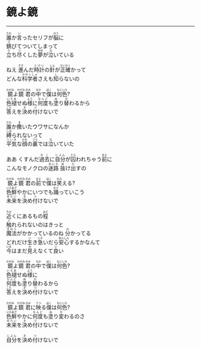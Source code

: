 # 鏡よ鏡
---
<lyric>
<ruby>誰<rt>だれ</rt></ruby>か<ruby>言<rt>い</rt></ruby>ったセリフが<ruby>脳<rt>のう</rt></ruby>に<br/>
<ruby>錆<rt>さ</rt></ruby>びてついてしまって<br/>
<ruby>立<rt>た</rt></ruby>ち<ruby>尽<rt>つ</rt></ruby>くした<ruby>夢<rt>ゆめ</rt></ruby>が<ruby>泣<rt>な</rt></ruby>いている<br/>
<br/>
ねえ <ruby>進<rt>すす</rt></ruby>んだ<ruby>時計<rt>とけい</rt></ruby>の<ruby>針<rt>しん</rt></ruby>が<ruby>正確<rt>せいかく</rt></ruby>かって<br/>
どんな<ruby>科学者<rt>かがくしゃ</rt></ruby>さえも<ruby>知<rt>し</rt></ruby>らないの<br/>
<br/>
<ruby>鏡<rt>かがみ</rt></ruby>よ<ruby>鏡<rt>かがみ</rt></ruby> <ruby>君<rt>きみ</rt></ruby>の<ruby>中<rt>なか</rt></ruby>で<ruby>僕<rt>ぼく</rt></ruby>は<ruby>何色<rt>なにいろ</rt></ruby>?<br/>
<ruby>色褪<rt>いろあ</rt></ruby>せぬ<ruby>様<rt>よう</rt></ruby>に<ruby>何度<rt>なんど</rt></ruby>も<ruby>塗<rt>ぬ</rt></ruby>り<ruby>替<rt>か</rt></ruby>わるから<br/>
<ruby>答<rt>こた</rt></ruby>えを<ruby>決<rt>き</rt></ruby>め<ruby>付<rt>つ</rt></ruby>けないで<br/>
<br/>
<ruby>誰<rt>だれ</rt></ruby>か<ruby>撒<rt>ま</rt></ruby>いたウワサになんか<br/>
<ruby>縛<rt>しば</rt></ruby>られないって<br/>
<ruby>平気<rt>へいき</rt></ruby>な<ruby>顔<rt>かお</rt></ruby>の<ruby>裏<rt>うら</rt></ruby>では<ruby>泣<rt>な</rt></ruby>いていた<br/>
<br/>
ああ くすんだ<ruby>過去<rt>かこ</rt></ruby>に<ruby>自分<rt>じぶん</rt></ruby>が<ruby>囚<rt>とら</rt></ruby>われちゃう<ruby>前<rt>まえ</rt></ruby>に<br/>
こんなモノクロの<ruby>迷路<rt>めいろ</rt></ruby> <ruby>抜<rt>ぬ</rt></ruby>け<ruby>出<rt>だ</rt></ruby>すの<br/>
<br/>
<ruby>鏡<rt>かがみ</rt></ruby>よ<ruby>鏡<rt>かがみ</rt></ruby> <ruby>君<rt>きみ</rt></ruby>の<ruby>前<rt>まえ</rt></ruby>で<ruby>僕<rt>ぼく</rt></ruby>は<ruby>笑<rt>わら</rt></ruby>える?<br/>
<ruby>色鮮<rt>いろあざ</rt></ruby>やかにいつでも<ruby>踊<rt>おど</rt></ruby>っていこう<br/>
<ruby>未来<rt>みらい</rt></ruby>を<ruby>決<rt>き</rt></ruby>め<ruby>付<rt>つ</rt></ruby>けないで<br/>
<br/>
<ruby>近<rt>ちか</rt></ruby>くにあるもの<ruby>程<rt>ほど</rt></ruby><br/>
<ruby>触<rt>ふ</rt></ruby>れられないのはきっと<br/>
<ruby>魔法<rt>まほう</rt></ruby>がかかっているのね <ruby>分<rt>わ</rt></ruby>かってる<br/>
どれだけ<ruby>生<rt>い</rt></ruby>き<ruby>急<rt>いそ</rt></ruby>いだら<ruby>安心<rt>あんしん</rt></ruby>するかなんて<br/>
<ruby>今<rt>いま</rt></ruby>はまだ<ruby>見<rt>み</rt></ruby>えなくて<ruby>良<rt>い</rt></ruby>い<br/>
<br/>
<ruby>鏡<rt>かがみ</rt></ruby>よ<ruby>鏡<rt>かがみ</rt></ruby> <ruby>君<rt>きみ</rt></ruby>の<ruby>中<rt>なか</rt></ruby>で<ruby>僕<rt>ぼく</rt></ruby>は<ruby>何色<rt>なにいろ</rt></ruby>?<br/>
<ruby>色褪<rt>いろあ</rt></ruby>せぬ<ruby>様<rt>よう</rt></ruby>に<br/>
<ruby>何度<rt>なんど</rt></ruby>も<ruby>塗<rt>ぬ</rt></ruby>り<ruby>替<rt>か</rt></ruby>わるから<br/>
<ruby>答<rt>こた</rt></ruby>えを<ruby>決<rt>き</rt></ruby>め<ruby>付<rt>つ</rt></ruby>けないで<br/>
<br/>
<ruby>鏡<rt>かがみ</rt></ruby>よ<ruby>鏡<rt>かがみ</rt></ruby> <ruby>君<rt>きみ</rt></ruby>に<ruby>映<rt>うつ</rt></ruby>る<ruby>僕<rt>ぼく</rt></ruby>は<ruby>何色<rt>なにいろ</rt></ruby>?<br/>
<ruby>色鮮<rt>いろあざ</rt></ruby>やかに<ruby>何度<rt>なんど</rt></ruby>も<ruby>塗<rt>ぬ</rt></ruby>り<ruby>変<rt>か</rt></ruby>わるのさ<br/>
<ruby>未来<rt>みらい</rt></ruby>を<ruby>決<rt>き</rt></ruby>め<ruby>付<rt>つ</rt></ruby>けないで<br/>
<br/>
<ruby>自分<rt>じぶん</rt></ruby>を<ruby>決<rt>き</rt></ruby>め<ruby>付<rt>つ</rt></ruby>けないで<br/>
</lyric>
